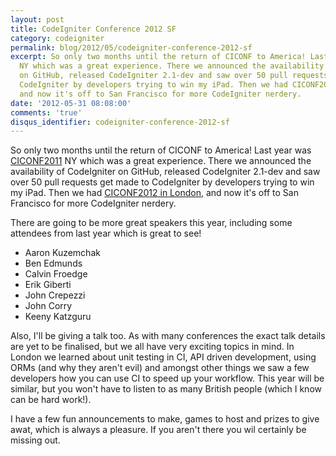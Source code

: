 ```yaml
---
layout: post
title: CodeIgniter Conference 2012 SF
category: codeigniter
permalink: blog/2012/05/codeigniter-conference-2012-sf
excerpt: So only two months until the return of CICONF to America! Last year was CICONF2011
  NY which was a great experience. There we announced the availability of CodeIgniter
  on GitHub, released CodeIgniter 2.1-dev and saw over 50 pull requests get made to
  CodeIgniter by developers trying to win my iPad. Then we had CICONF2012 in London,
  and now it's off to San Francisco for more CodeIgniter nerdery.
date: '2012-05-31 08:08:00'
comments: 'true'
disqus_identifier: codeigniter-conference-2012-sf
---
```


So only two months until the return of CICONF to America! Last year was [CICONF2011](http://cicon2011.com) NY which was a great experience. There we announced the availability of CodeIgniter on GitHub, released CodeIgniter 2.1-dev and saw over 50 pull requests get made to CodeIgniter by developers trying to win my iPad. Then we had [CICONF2012 in London](http://ciconf.com/uk/2012), and now it's off to San Francisco for more CodeIgniter nerdery.

There are going to be more great speakers this year, including some attendees from last year which is great to see! 

- Aaron Kuzemchak
- Ben Edmunds
- Calvin Froedge
- Erik Giberti
- John Crepezzi
- John Corry
- Keeny Katzguru

Also, I'll be giving a talk too. As with many conferences the exact talk details are yet to be finalised, but we all have very exciting topics in mind. In London we learned about unit testing in CI, API driven development, using ORMs (and why they aren't evil) and amongst other things we saw a few developers how you can use CI to speed up your workflow. This year will be similar, but you won't have to listen to as many British people (which I know can be hard work!).

I have a few fun announcements to make, games to host and prizes to give awat, which is always a pleasure. If you aren't there you wil certainly be missing out.

